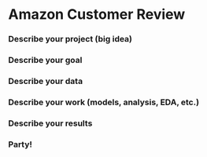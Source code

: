 # Amazon Customer Review

### Describe your project (big idea)

### Describe your goal

### Describe your data

### Describe your work (models, analysis, EDA, etc.)

### Describe your results

### Party!
